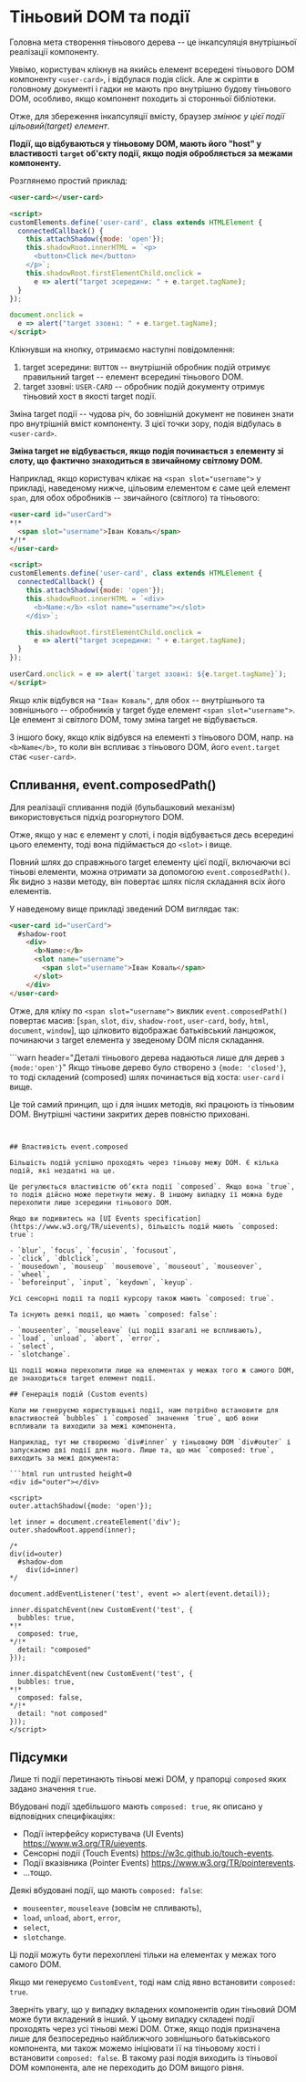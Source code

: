 # Тіньовий DOM та події

Головна мета створення тіньового дерева -- це інкапсуляція внутрішньої реалізації компоненту.

Уявімо, користувач клікнув на якийсь елемент всередені тіньового DOM компоненту `<user-card>`, і відбулася подія click. Але ж скріпти в головному документі і гадки не мають про внутрішню будову тіньового DOM, особливо, якщо компонент походить зі сторонньої бібліотеки. 

Отже, для збереження інкапсуляції вмісту, браузер *змінює у цієї події цільовий(target) елемент*.

**Події, що відбуваються у тіньовому DOM, мають його "host" у властивості `target` об'єкту події, якщо подія обробляється за межами компоненту.**

Розглянемо простий приклад:

```html run autorun="no-epub" untrusted height=60
<user-card></user-card>

<script>
customElements.define('user-card', class extends HTMLElement {
  connectedCallback() {
    this.attachShadow({mode: 'open'});
    this.shadowRoot.innerHTML = `<p>
      <button>Click me</button>
    </p>`;
    this.shadowRoot.firstElementChild.onclick =
      e => alert("target зсередини: " + e.target.tagName);
  }
});

document.onclick =
  e => alert("target ззовні: " + e.target.tagName);
</script>
```

Клікнувши на кнопку, отримаємо наступні повідомлення:

1. target зсередини: `BUTTON` -- внутрішній обробник подій отримує правильний target -- елемент всередині тіньового DOM.
2. target ззовні: `USER-CARD` -- обробник подій документу отримує тіньовий хост в якості target події.

Зміна target події -- чудова річ, бо зовнішній документ не повинен знати про внутрішній вміст компоненту. З цієї точки зору, подія відбулась в `<user-card>`.

**Зміна target не відбувається, якщо подія починається з елементу зі слоту, що фактично знаходиться в звичайному світлому DOM.**

Наприклад, якщо користувач клікає на `<span slot="username">` у прикладі, наведеному нижче, цільовим елементом є саме цей елемент `span`, для обох обробників -- звичайного (світлого) та тіньового:

```html run autorun="no-epub" untrusted height=60
<user-card id="userCard">
*!*
  <span slot="username">Іван Коваль</span>
*/!*
</user-card>

<script>
customElements.define('user-card', class extends HTMLElement {
  connectedCallback() {
    this.attachShadow({mode: 'open'});
    this.shadowRoot.innerHTML = `<div>
      <b>Name:</b> <slot name="username"></slot>
    </div>`;

    this.shadowRoot.firstElementChild.onclick =
      e => alert("target зсередини: " + e.target.tagName);
  }
});

userCard.onclick = e => alert(`target ззовні: ${e.target.tagName}`);
</script>
```

Якщо клік відбувся на `"Іван Коваль"`, для обох -- внутрішнього та зовнішнього -- обробників у target буде елемент `<span slot="username">`. Це елемент зі світлого DOM, тому зміна target не відбувається.

З іншого боку, якщо клік відбувся на елементі з тіньового DOM, напр. на `<b>Name</b>`, то коли він вспливає з тіньового DOM, його `event.target` стає `<user-card>`.

## Спливання, event.composedPath()

Для реалізації спливання подій (бульбашковий механізм) використовується підхід розгорнутого DOM.

Отже, якщо у нас є елемент у слоті, і подія відбувається десь всередині цього елементу, тоді вона підіймається до `<slot>` і вище.

Повний шлях до справжнього target елементу цієї події, включаючи всі тіньові елементи, можна отримати за допомогою `event.composedPath()`. Як видно з назви методу, він повертає шлях після складання всіх його елементів.

У наведеному вище прикладі зведений DOM виглядає так:

```html
<user-card id="userCard">
  #shadow-root
    <div>
      <b>Name:</b>
      <slot name="username">
        <span slot="username">Іван Коваль</span>
      </slot>
    </div>
</user-card>
```


Отже, для кліку по `<span slot="username">` виклик `event.composedPath()` повертає масив: [`span`, `slot`, `div`, `shadow-root`, `user-card`, `body`, `html`, `document`, `window`], що цілковито відображає батьківський ланцюжок, починаючи з target елемента у зведеному DOM після складання.

```warn header="Деталі тіньового дерева надаються лише для дерев з `{mode:'open'}`"
Якщо тіньове дерево було створено з `{mode: 'closed'}`, то тоді складений (composed) шлях починається від хоста: `user-card` і вище.

Це той самий принцип, що і для інших методів, які працюють із тіньовим DOM. Внутрішні частини закритих дерев повністю приховані.
```


## Властивість event.composed

Більшість подій успішно проходять через тіньову межу DOM. Є кілька подій, які нездатні на це.

Це регулюється властивістю об’єкта події `composed`. Якщо вона `true`, то подія дійсно може перетнути межу. В іншому випадку її можна буде перехопити лише зсередини тіньового DOM.

Якщо ви подивитесь на [UI Events specification](https://www.w3.org/TR/uievents), більшість подій мають `composed: true`:

- `blur`, `focus`, `focusin`, `focusout`,
- `click`, `dblclick`,
- `mousedown`, `mouseup` `mousemove`, `mouseout`, `mouseover`,
- `wheel`,
- `beforeinput`, `input`, `keydown`, `keyup`.

Усі сенсорні події та події курсору також мають `composed: true`.

Та існують деякі події, що мають `composed: false`:

- `mouseenter`, `mouseleave` (ці події взагалі не вспливають),
- `load`, `unload`, `abort`, `error`,
- `select`,
- `slotchange`.

Ці події можна перехопити лише на елементах у межах того ж самого DOM, де знаходиться target елемент події.

## Генерація подій (Custom events)

Коли ми генеруємо користувацькі події, нам потрібно встановити для властивостей `bubbles` і `composed` значення `true`, щоб вони вспливали та виходили за межі компонента.

Наприклад, тут ми створюємо `div#inner` у тіньовому DOM `div#outer` і запускаємо дві події для нього. Лише та, що має `composed: true`, виходить за межі документа:

```html run untrusted height=0
<div id="outer"></div>

<script>
outer.attachShadow({mode: 'open'});

let inner = document.createElement('div');
outer.shadowRoot.append(inner);

/*
div(id=outer)
  #shadow-dom
    div(id=inner)
*/

document.addEventListener('test', event => alert(event.detail));

inner.dispatchEvent(new CustomEvent('test', {
  bubbles: true,
*!*
  composed: true,
*/!*
  detail: "composed"
}));

inner.dispatchEvent(new CustomEvent('test', {
  bubbles: true,
*!*
  composed: false,
*/!*
  detail: "not composed"
}));
</script>
```

## Підсумки

Лише ті події перетинають тіньові межі DOM, у прапорці `composed` яких задано значення `true`.

Вбудовані події здебільшого мають `composed: true`, як описано у відповідних специфікаціях:

- Події інтерфейсу користувача (UI Events) <https://www.w3.org/TR/uievents>.
- Сенсорні події (Touch Events) <https://w3c.github.io/touch-events>.
- Події вказівника (Pointer Events) <https://www.w3.org/TR/pointerevents>.
- ...тощо.

Деякі вбудовані події, що мають `composed: false`:

- `mouseenter`, `mouseleave` (зовсім не спливають),
- `load`, `unload`, `abort`, `error`,
- `select`,
- `slotchange`.

Ці події можуть бути перехоплені тільки на елементах у межах того самого DOM.

Якщо ми генеруємо `CustomEvent`, тоді нам слід явно встановити `composed: true`.

Зверніть увагу, що у випадку вкладених компонентів один тіньовий DOM може бути вкладений в інший. У цьому випадку складені події проходять через усі тіньові межі DOM. Отже, якщо подія призначена лише для безпосередньо найближчого зовнішнього батьківського компонента, ми також можемо ініціювати її на тіньовому хості і встановити `composed: false`. В такому разі подія виходить із тіньової DOM компонента, але не переходить до DOM вищого рівня.
